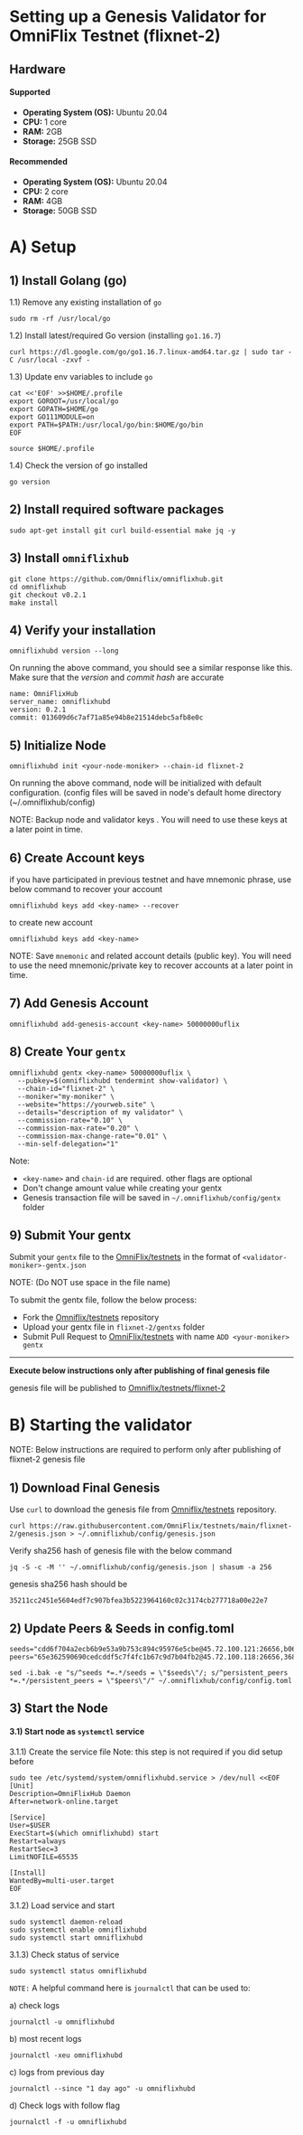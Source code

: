# Setting up a Genesis Validator for OmniFlix Testnet (flixnet-2)

Hardware
---
#### Supported
- **Operating System (OS):** Ubuntu 20.04
- **CPU:** 1 core
- **RAM:** 2GB
- **Storage:** 25GB SSD

#### Recommended

- **Operating System (OS):** Ubuntu 20.04
- **CPU:** 2 core
- **RAM:** 4GB
- **Storage:** 50GB SSD

# A) Setup

## 1) Install Golang (go)

1.1) Remove any existing installation of `go`

```
sudo rm -rf /usr/local/go
```

1.2) Install latest/required Go version (installing `go1.16.7`)

```
curl https://dl.google.com/go/go1.16.7.linux-amd64.tar.gz | sudo tar -C /usr/local -zxvf -
```

1.3) Update env variables to include `go`

```
cat <<'EOF' >>$HOME/.profile
export GOROOT=/usr/local/go
export GOPATH=$HOME/go
export GO111MODULE=on
export PATH=$PATH:/usr/local/go/bin:$HOME/go/bin
EOF

source $HOME/.profile
```

1.4) Check the version of go installed

```
go version
```

## 2) Install required software packages

```
sudo apt-get install git curl build-essential make jq -y
```

## 3) Install `omniflixhub`

```
git clone https://github.com/Omniflix/omniflixhub.git
cd omniflixhub
git checkout v0.2.1
make install
```

## 4) Verify your installation
```
omniflixhubd version --long
```

On running the above command, you should see a similar response like this. Make sure that the *version* and *commit hash* are accurate

```
name: OmniFlixHub
server_name: omniflixhubd
version: 0.2.1
commit: 013609d6c7af71a85e94b8e21514debc5afb8e0c
```

## 5) Initialize Node

```
omniflixhubd init <your-node-moniker> --chain-id flixnet-2 
```
On running the above command, node will be initialized with default configuration. (config files will be saved in node's default home directory (~/.omniflixhub/config)

NOTE: Backup node and validator keys . You will need to use these keys at a later point in time.

## 6) Create Account keys 
if you have participated in previous testnet and have mnemonic phrase, use below command to recover your account
```
omniflixhubd keys add <key-name> --recover
```
to create new account
```
omniflixhubd keys add <key-name>
```

NOTE: Save `mnemonic` and related account details (public key). You will need to use the need mnemonic/private key to recover accounts at a later point in time.

## 7) Add Genesis Account

```
omniflixhubd add-genesis-account <key-name> 50000000uflix
```

## 8) Create Your `gentx`

```
omniflixhubd gentx <key-name> 50000000uflix \
  --pubkey=$(omniflixhubd tendermint show-validator) \
  --chain-id="flixnet-2" \
  --moniker="my-moniker" \
  --website="https://yourweb.site" \
  --details="description of my validator" \
  --commission-rate="0.10" \
  --commission-max-rate="0.20" \
  --commission-max-change-rate="0.01" \
  --min-self-delegation="1" 
```    

Note:

- `<key-name>` and `chain-id` are required. other flags are optional
- Don't change amount value while creating your gentx 
- Genesis transaction file will be saved in `~/.omniflixhub/config/gentx` folder

## 9) Submit Your gentx

Submit your `gentx` file to the [OmniFlix/testnets](https://github.com/OmniFlix/testnets) in the format of 
`<validator-moniker>-gentx.json`

NOTE: (Do NOT use space in the file name) 

To submit the gentx file, follow the below process:
 
 - Fork the [Omniflix/testnets](https://github.com/Omniflix/testnets) repository
 - Upload your gentx file in `flixnet-2/gentxs` folder
 - Submit Pull Request to [OmniFlix/testnets](https://github.com/OmniFlix/testnets) with name `ADD <your-moniker> gentx`

---

**Execute below instructions only after publishing of final genesis file**

genesis file will be published to [Omniflix/testnets/flixnet-2](https://github.com/Omniflix/testnets)




# B) Starting the validator
NOTE: Below instructions are required to perform only after publishing of flixnet-2 genesis file


## 1) Download Final Genesis
Use `curl` to download the genesis file from [Omniflix/testnets](https://github.com/Omniflix/testnets) repository.

```
curl https://raw.githubusercontent.com/OmniFlix/testnets/main/flixnet-2/genesis.json > ~/.omniflixhub/config/genesis.json
```
Verify sha256 hash of genesis file with the below command
```
jq -S -c -M '' ~/.omniflixhub/config/genesis.json | shasum -a 256
```
genesis sha256 hash should be 
```
35211cc2451e5604edf7c907bfea3b5223964160c02c3174cb277718a00e22e7
```

## 2) Update Peers & Seeds in config.toml

```
seeds="cdd6f704a2ecb6b9e53a9b753c894c95976e5cbe@45.72.100.121:26656,b0679b09bb72dfc29c332b5ea754cd578d106a49@45.72.100.122:26656"
peers="65e362590690cedcddf5c7f4fc1b67c9d7b04fb2@45.72.100.118:26656,368a9a2b5096de253aaae302ff15a0a77fe06416@45.72.100.119:26656,cf8a7600b3daf23e9a3ce67ebe50c4af44701aa8@45.72.100.123:26656,93433a8c325d5ed5d2484d7fd23cda3dac511392@45.72.100.124:26656"

sed -i.bak -e "s/^seeds *=.*/seeds = \"$seeds\"/; s/^persistent_peers *=.*/persistent_peers = \"$peers\"/" ~/.omniflixhub/config/config.toml
```

## 3) Start the Node
#### 3.1) Start node as `systemctl` service

3.1.1) Create the service file
Note: this step is not required if you did setup before

```
sudo tee /etc/systemd/system/omniflixhubd.service > /dev/null <<EOF
[Unit]
Description=OmniFlixHub Daemon
After=network-online.target

[Service]
User=$USER
ExecStart=$(which omniflixhubd) start
Restart=always
RestartSec=3
LimitNOFILE=65535

[Install]
WantedBy=multi-user.target
EOF
```

3.1.2) Load service and start
```
sudo systemctl daemon-reload
sudo systemctl enable omniflixhubd
sudo systemctl start omniflixhubd
```

3.1.3) Check status of service
```
sudo systemctl status omniflixhubd
```

`NOTE:`
A helpful command here is `journalctl` that can be used to:

  a) check logs
  ```
  journalctl -u omniflixhubd
  ```

  b) most recent logs
  ```
  journalctl -xeu omniflixhubd
  ```

  c) logs from previous day
  ```
  journalctl --since "1 day ago" -u omniflixhubd
  ```

  d) Check logs with follow flag
  ```
  journalctl -f -u omniflixhubd
  ```
